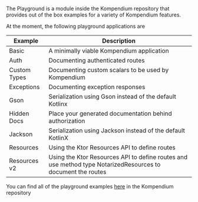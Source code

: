 The Playground is a module inside the Kompendium repository that provides out of the box examples for a variety of
Kompendium features.

At the moment, the following playground applications are

| Example      | Description                                                                                                 |
|--------------|-------------------------------------------------------------------------------------------------------------|
| Basic        | A minimally viable Kompendium application                                                                   |
| Auth         | Documenting authenticated routes                                                                            |
| Custom Types | Documenting custom scalars to be used by Kompendium                                                         |
| Exceptions   | Documenting exception responses                                                                             |
| Gson         | Serialization using Gson instead of the default Kotlinx                                                     |
| Hidden Docs  | Place your generated documentation behind authorization                                                     |
| Jackson      | Serialization using Jackson instead of the default KotlinX                                                  |
| Resources    | Using the Ktor Resources API to define routes                                                               |
| Resources v2 | Using the Ktor Resources API to define routes and use method type NotarizedResources to document the routes |

You can find all of the playground
examples [here](https://github.com/bkbnio/kompendium/tree/main/playground/src/main/kotlin/io/bkbn/kompendium/playground)
in the Kompendium repository
